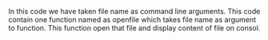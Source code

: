 In this code we have taken file name as command line arguments. 
This code contain one function named as openfile which takes file name as argument to function. 
This function open that file and display content of file on consol.
